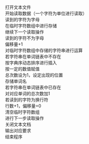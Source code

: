 打开文本文件  
开始读取数据（一个字符为单位进行读取）  
读到的字符为字母  
    在临时字符数组中进行存储  
    继续下一个读取操作  
读到的字符不为字母  
    偏移量+1  
    对临时字符数组中存储的字符串进行运算  
    若字符串在单词链表中不存在  
        按字典序动态排序进行插入  
        按一定的数值赋值  
            总次数设为1，设定出现的位置  
            存储单词名  
    若字符串在单词链表中已存在  
        对对应单词的总次数加1  
    若读到的字符为换行符  
        行数+1，偏移量=0  
    清空临时字符数组  
    进行下一步读取操作  
关闭文本文档  
输出对应要求  
结束程序  